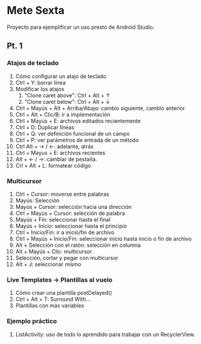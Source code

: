 # Mete Sexta
Proyecto para ejemplificar un uso presto de Android Studio.

## Pt. 1

### Atajos de teclado	
	
1. Cómo configurar un atajo de teclado
1. Ctrl + Y: borrar línea
1. Modificar los atajos
    1. "Clone caret above": Ctrl + Alt + ↑
    1. "Clone caret below": Ctrl + Alt + ↓
1. Ctrl + Mayús + Alt + Arriba/Abajo: cambio siguiente, cambio anterior
1. Ctrl + Alt + Clic/B: ir a implementación
1. Ctrl + Mayús + E: archivos editados recientemente
1. Ctrl + D: Duplicar líneas
1. Ctrl + Q: ver definición funcional de un campo
1. Ctrl + P: ver parámetros de entrada de un método
1. Ctrl Alt + → / ←: adelante, atrás
1. Ctrl + Mayus + E: archivos recientes
1. Alt + ← / →: cambiar de pestaña.
1. Crl + Alt + L: formatear código


### Multicursor

1. Ctrl + Cursor: moverse entre palabras
1. Mayús: Selección
1. Mayús + Cursor: selección hacia una dirección
1. Ctrl + Mayús + Cursor: selección de palabra
1. Mayús + Fin: seleccionar hasta el final
1. Mayús + Inicio: seleccionar hasta el principio
1. Ctrl + Inicio/Fin: ir a inicio/fin de archivo
1. Ctrl + Mayús + Inicio/Fin: seleccionar inicio hasta inicio o fin de archivo
1. Alt + Selección con el ratón: selección en columna
1. Alt + Mayús + Clic: multicursor
1. Selección, cortar y pegar con multicursor
1. Alt + J: seleccionar mismo

	
### Live Templates -> Plantillas al vuelo

1. Cómo crear una plantilla postDelayed()
1. Ctrl + Alt + T: Surround With...
1. Plantillas con más variables

### Ejemplo práctico
	
1. ListActivity: uso de todo lo aprendido para trabajar con un RecyclerView.
